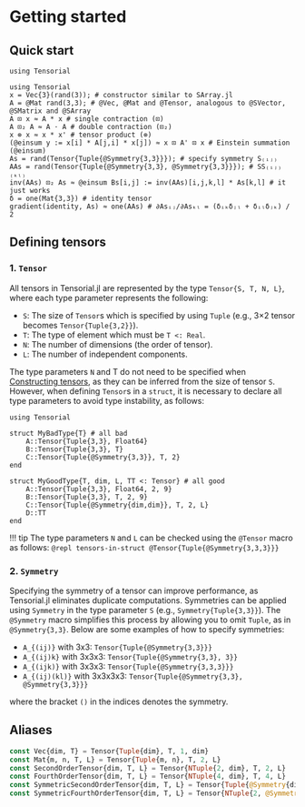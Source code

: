 # Getting started

## Quick start

```@setup quick-start
using Tensorial
```

```@repl quick-start
using Tensorial
x = Vec{3}(rand(3)); # constructor similar to SArray.jl
A = @Mat rand(3,3); # @Vec, @Mat and @Tensor, analogous to @SVector, @SMatrix and @SArray
A ⊡ x ≈ A * x # single contraction (⊡)
A ⊡₂ A ≈ A ⋅ A # double contraction (⊡₂)
x ⊗ x ≈ x * x' # tensor product (⊗)
(@einsum y := x[i] * A[j,i] * x[j]) ≈ x ⊡ A' ⊡ x # Einstein summation (@einsum)
As = rand(Tensor{Tuple{@Symmetry{3,3}}}); # specify symmetry S₍ᵢⱼ₎
AAs = rand(Tensor{Tuple{@Symmetry{3,3}, @Symmetry{3,3}}}); # SS₍ᵢⱼ₎₍ₖₗ₎
inv(AAs) ⊡₂ As ≈ @einsum Bs[i,j] := inv(AAs)[i,j,k,l] * As[k,l] # it just works
δ = one(Mat{3,3}) # identity tensor
gradient(identity, As) ≈ one(AAs) # ∂Asᵢⱼ/∂Asₖₗ = (δᵢₖδⱼₗ + δᵢₗδⱼₖ) / 2
```

## Defining tensors

### 1. `Tensor`

All tensors in Tensorial.jl are represented by the type `Tensor{S, T, N, L}`, where each type parameter represents the following:

- `S`: The size of `Tensor`s which is specified by using `Tuple` (e.g., 3×2 tensor becomes `Tensor{Tuple{3,2}}`).
- `T`: The type of element which must be `T <: Real`.
- `N`: The number of dimensions (the order of tensor).
- `L`: The number of independent components.

The type parameters `N` and T do not need to be specified when [Constructing tensors](@ref), as they can be inferred from the size of tensor `S`.
However, when defining `Tensor`s in a `struct`, it is necessary to declare all type parameters to avoid type instability, as follows:

```@setup tensors-in-struct
using Tensorial
```

```@example tensors-in-struct
struct MyBadType{T} # all bad
    A::Tensor{Tuple{3,3}, Float64}
    B::Tensor{Tuple{3,3}, T}
    C::Tensor{Tuple{@Symmetry{3,3}}, T, 2}
end

struct MyGoodType{T, dim, L, TT <: Tensor} # all good
    A::Tensor{Tuple{3,3}, Float64, 2, 9}
    B::Tensor{Tuple{3,3}, T, 2, 9}
    C::Tensor{Tuple{@Symmetry{dim,dim}}, T, 2, L}
    D::TT
end
```

!!! tip
    The type parameters `N` and `L` can be checked using the `@Tensor` macro as follows:
    ```@repl tensors-in-struct
    @Tensor{Tuple{@Symmetry{3,3,3}}}
    ```

### 2. `Symmetry`

Specifying the symmetry of a tensor can improve performance, as Tensorial.jl eliminates duplicate computations. Symmetries can be applied using `Symmetry` in the type parameter `S` (e.g., `Symmetry{Tuple{3,3}}`). The `@Symmetry` macro simplifies this process by allowing you to omit `Tuple`, as in `@Symmetry{3,3}`. Below are some examples of how to specify symmetries:

* ``A_{(ij)}`` with 3x3: `Tensor{Tuple{@Symmetry{3,3}}}`
* ``A_{(ij)k}`` with 3x3x3: `Tensor{Tuple{@Symmetry{3,3}, 3}}`
* ``A_{(ijk)}`` with 3x3x3: `Tensor{Tuple{@Symmetry{3,3,3}}}`
* ``A_{(ij)(kl)}`` with 3x3x3x3: `Tensor{Tuple{@Symmetry{3,3}, @Symmetry{3,3}}}`

where the bracket ``()`` in the indices denotes the symmetry.

## Aliases

```julia
const Vec{dim, T} = Tensor{Tuple{dim}, T, 1, dim}
const Mat{m, n, T, L} = Tensor{Tuple{m, n}, T, 2, L}
const SecondOrderTensor{dim, T, L} = Tensor{NTuple{2, dim}, T, 2, L}
const FourthOrderTensor{dim, T, L} = Tensor{NTuple{4, dim}, T, 4, L}
const SymmetricSecondOrderTensor{dim, T, L} = Tensor{Tuple{@Symmetry{dim, dim}}, T, 2, L}
const SymmetricFourthOrderTensor{dim, T, L} = Tensor{NTuple{2, @Symmetry{dim, dim}}, T, 4, L}
```
